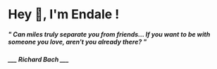 <h1 title="head"> Hey 👋, I'm Endale !</h1>

**<h5><i>" Can miles truly separate you from friends... If you want to be with someone you love, aren't you already there? "</i></h5>**

*<b>___ Richard Bach ___</b>*
